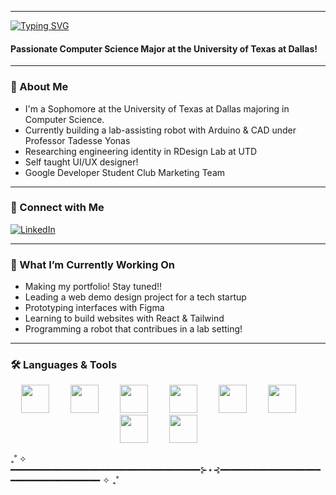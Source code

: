 ***
[![Typing SVG](https://readme-typing-svg.demolab.com/?lines=Hello,+I'm+Frabina!;Welcome+to+my+Profile+:3&color=ba98d4)](https://git.io/typing-svg)
<h4 align="left">Passionate Computer Science Major at the University of Texas at Dallas!</h3>

***

### 💫 About Me
- I'm a Sophomore at the University of Texas at Dallas majoring in Computer Science.
- Currently building a lab-assisting robot with Arduino & CAD under Professor Tadesse Yonas
- Researching engineering identity in RDesign Lab at UTD
- Self taught UI/UX designer!
- Google Developer Student Club Marketing Team

***

### 🤝 Connect with Me
<p align="left">
  <a href="https://www.linkedin.com/in/frabinaedwin/" target="_blank">
    <img src="https://img.shields.io/badge/LinkedIn-blue?logo=linkedin&style=for-the-badge" alt="LinkedIn" />
  </a>
</p>

***

### 🌻 What I’m Currently Working On
- Making my portfolio! Stay tuned!!
- Leading a web demo design project for a tech startup
- Prototyping interfaces with Figma
- Learning to build websites with React & Tailwind
- Programming a robot that contribues in a lab setting!

---
### 🛠️ Languages & Tools
<p align="center">
  <img src="https://cdn.jsdelivr.net/gh/devicons/devicon/icons/python/python-original.svg" height="45" style="margin-right: 30px;" />
  <img src="https://cdn.jsdelivr.net/gh/devicons/devicon/icons/java/java-original.svg" height="45" style="margin-right: 30px;" />
  <img src="https://cdn.jsdelivr.net/gh/devicons/devicon/icons/cplusplus/cplusplus-original.svg" height="45" style="margin-right: 30px;" />
  <img src="https://cdn.jsdelivr.net/gh/devicons/devicon/icons/html5/html5-original.svg" height="45" style="margin-right: 30px;" />
  <img src="https://cdn.jsdelivr.net/gh/devicons/devicon/icons/lua/lua-original.svg" height="45" style="margin-right: 30px;" />
  <img src="https://cdn.jsdelivr.net/gh/devicons/devicon/icons/arduino/arduino-original.svg" height="45" style="margin-right: 30px;" />
  <img src="https://cdn.jsdelivr.net/gh/devicons/devicon/icons/javascript/javascript-original.svg" height="45" style="margin-right: 30px;" />
  <img src="https://cdn.jsdelivr.net/gh/devicons/devicon/icons/css3/css3-original.svg" height="45" style="margin-right: 30px;" />

</p>
₊˚ ✧ ━━━━━━━━━━━━━━━━━━━━━━━━━━━━━━━━━━━━⊱⋆⊰━━━━━━━━━━━━━━━━━━━━━━━━━━━━━━━━━━━━ ✧ ₊˚
